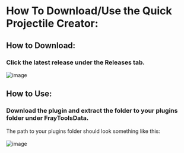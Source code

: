 # How To Download/Use the Quick Projectile Creator:

## How to Download:

### Click the latest release under the Releases tab.

![image](https://github.com/user-attachments/assets/0957edb4-f7d5-45eb-aef2-45978c24a7b2)


## How to Use:

### Download the plugin and extract the folder to your plugins folder under FrayToolsData.
The path to your plugins folder should look something like this: <br/> <br/>
![image](https://github.com/user-attachments/assets/1b01a988-df0b-4e95-9df7-e91d21c6f001)


